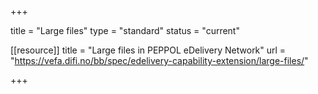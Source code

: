 +++

title = "Large files"
type = "standard"
status = "current"

[[resource]]
title = "Large files in PEPPOL eDelivery Network"
url = "https://vefa.difi.no/bb/spec/edelivery-capability-extension/large-files/"

+++
